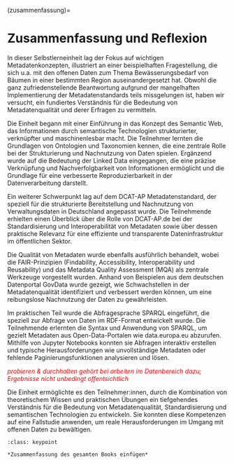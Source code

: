 (zusammenfassung)=
# Zusammenfassung und Reflexion

In dieser Selbstlerneinheit lag der Fokus auf wichtigen Metadatenkonzepten, illustriert an einer beispielhaften Fragestellung, die sich u.a. mit den offenen Daten zum Thema Bewässerungsbedarf von Bäumen in einer bestimmten Region auseinandergesetzt hat. Obwohl die ganz zufriedenstellende Beantwortung aufgrund der mangelhaften Implementierung der Metadatenstandards teils missgelungen ist, haben wir versucht, ein fundiertes Verständnis für die Bedeutung von Metadatenqualität und derer Erfragen zu vermitteln. 

Die Einheit begann mit einer Einführung in das Konzept des Semantic Web, das Informationen durch semantische Technologien strukturierter, verknüpfter und maschinenlesbar macht. Die Teilnehmer lernten die Grundlagen von Ontologien und Taxonomien kennen, die eine zentrale Rolle bei der Strukturierung und Nachnutzung von Daten spielen. Ergänzend wurde auf die Bedeutung der Linked Data eingegangen, die eine präzise Verknüpfung und Nachverfolgbarkeit von Informationen ermöglicht und die Grundlage für eine verbesserte Reproduzierbarkeit in der Datenverarbeitung darstellt.

Ein weiterer Schwerpunkt lag auf dem DCAT-AP Metadatenstandard, der speziell für die strukturierte Bereitstellung und Nachnutzung von Verwaltungsdaten in Deutschland angepasst wurde. Die Teilnehmende erhielten einen Überblick über die Rolle von DCAT-AP.de bei der Standardisierung und Interoperabilität von Metadaten sowie über dessen praktische Relevanz für eine effiziente und transparente Dateninfrastruktur im öffentlichen Sektor.

Die Qualität von Metadaten wurde ebenfalls ausführlich behandelt, wobei die FAIR-Prinzipien (Findability, Accessibility, Interoperability und Reusability) und das Metadata Quality Assessment (MQA) als zentrale Werkzeuge vorgestellt wurden. Anhand von Beispielen aus dem deutschen Datenportal GovData wurde gezeigt, wie Schwachstellen in der Metadatenqualität identifiziert und verbessert werden können, um eine reibungslose Nachnutzung der Daten zu gewährleisten.

Im praktischen Teil wurde die Abfragesprache SPARQL eingeführt, die speziell zur Abfrage von Daten im RDF-Format entwickelt wurde. Die Teilnehmende erlernten die Syntax und Anwendung von SPARQL, um gezielt Metadaten aus Open-Data-Portalen wie data.europa.eu abzurufen. Mithilfe von Jupyter Notebooks konnten sie Abfragen interaktiv erstellen und typische Herausforderungen wie unvollständige Metadaten oder fehlende Paginierungsfunktionen analysieren und lösen.

<span style="color:red">*probieren & durchhalten gehört bei arbeiten im Datenbereich dazu; Ergebnisse nicht unbedingt offentsichtlich*</span>


Die Einheit ermöglichte es den Teilnehmer:innen, durch die Kombination von theoretischem Wissen und praktischen Übungen ein tiefgehendes Verständnis für die Bedeutung von Metadatenqualität, Standardisierung und semantischen Technologien zu entwickeln. Sie konnten diese Kompetenzen auf eine Fallstudie anwenden, um reale Herausforderungen im Umgang mit offenen Daten zu bewältigen.

```{admonition} Was  Sie mitnehmen sollten
:class: keypoint

*Zusammenfassung des gesamten Books einfügen*
```